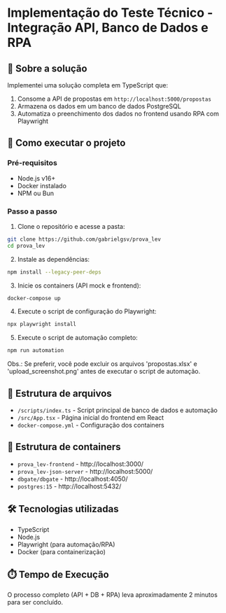 # Implementação do Teste Técnico - Integração API, Banco de Dados e RPA

## 📝 Sobre a solução

Implementei uma solução completa em TypeScript que:

1. Consome a API de propostas em `http://localhost:5000/propostas`
2. Armazena os dados em um banco de dados PostgreSQL
3. Automatiza o preenchimento dos dados no frontend usando RPA com Playwright

## 🔧 Como executar o projeto

### Pré-requisitos
- Node.js v16+
- Docker instalado
- NPM ou Bun

### Passo a passo

1. Clone o repositório e acesse a pasta:
```bash
git clone https://github.com/gabrielgsv/prova_lev
cd prova_lev
```

2. Instale as dependências:
```bash
npm install --legacy-peer-deps
```

3. Inicie os containers (API mock e frontend):
```bash
docker-compose up
```

4. Execute o script de configuração do Playwright:
```bash
npx playwright install
```

5. Execute o script de automação completo:
```bash
npm run automation
```

Obs.: Se preferir, você pode excluir os arquivos 'propostas.xlsx' e 'upload_screenshot.png' antes de executar o script de automação.

## 📂 Estrutura de arquivos
- `/scripts/index.ts` - Script principal de banco de dados e automação
- `/src/App.tsx` - Página inicial do frontend em React
- `docker-compose.yml` - Configuração dos containers

## 🐋 Estrutura de containers
- `prova_lev-frontend` - http://localhost:3000/
- `prova_lev-json-server` - http://localhost:5000/
- `dbgate/dbgate` - http://localhost:4050/
- `postgres:15` - http://localhost:5432/

## 🛠️ Tecnologias utilizadas

- TypeScript
- Node.js
- Playwright (para automação/RPA)
- Docker (para containerização)

## ⏱️ Tempo de Execução
O processo completo (API + DB + RPA) leva aproximadamente 2 minutos para ser concluído.